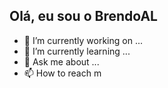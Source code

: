 ## Olá, eu sou o BrendoAL

- 🔭 I’m currently working on ...
- 🌱 I’m currently learning ...
- 💬 Ask me about ...
- 📫 How to reach m












